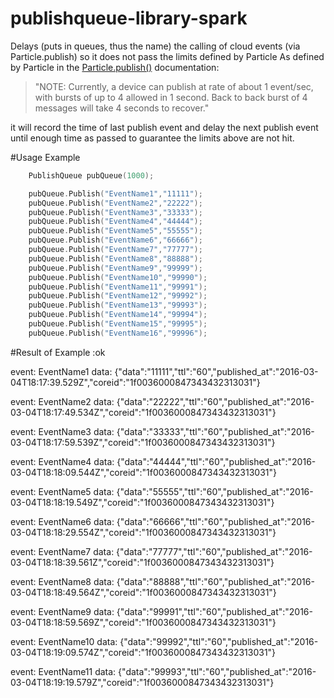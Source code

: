 # publishqueue-library-spark
Delays (puts in queues, thus the name) the calling of cloud events (via Particle.publish) so it does not pass the limits defined by Particle
  As defined by Particle in the [Particle.publish()](https://docs.particle.io/reference/firmware/photon/#particle-publish-) documentation: 

>"NOTE: Currently, a device can publish at rate of about 1 event/sec, with bursts of up to 4 allowed in 1 second. Back to back burst of 4 messages will take 4 seconds to recover."

it will record the time of last publish event and delay the next publish event until enough time as passed to guarantee the limits above are not hit.

#Usage Example

```c++
    PublishQueue pubQueue(1000);

    pubQueue.Publish("EventName1","11111");
    pubQueue.Publish("EventName2","22222");
    pubQueue.Publish("EventName3","33333");
    pubQueue.Publish("EventName4","44444");
    pubQueue.Publish("EventName5","55555");
    pubQueue.Publish("EventName6","66666");
    pubQueue.Publish("EventName7","77777");
    pubQueue.Publish("EventName8","88888");
    pubQueue.Publish("EventName9","99999");
    pubQueue.Publish("EventName10","99990");
    pubQueue.Publish("EventName11","99991");
    pubQueue.Publish("EventName12","99992");
    pubQueue.Publish("EventName13","99993");
    pubQueue.Publish("EventName14","99994");
    pubQueue.Publish("EventName15","99995");
    pubQueue.Publish("EventName16","99996");
```


#Result of Example
:ok

event: EventName1
data: {"data":"11111","ttl":"60","published_at":"2016-03-04T18:17:39.529Z","coreid":"1f0036000847343432313031"}

event: EventName2
data: {"data":"22222","ttl":"60","published_at":"2016-03-04T18:17:49.534Z","coreid":"1f0036000847343432313031"}


event: EventName3
data: {"data":"33333","ttl":"60","published_at":"2016-03-04T18:17:59.539Z","coreid":"1f0036000847343432313031"}

event: EventName4
data: {"data":"44444","ttl":"60","published_at":"2016-03-04T18:18:09.544Z","coreid":"1f0036000847343432313031"}

event: EventName5
data: {"data":"55555","ttl":"60","published_at":"2016-03-04T18:18:19.549Z","coreid":"1f0036000847343432313031"}


event: EventName6
data: {"data":"66666","ttl":"60","published_at":"2016-03-04T18:18:29.554Z","coreid":"1f0036000847343432313031"}

event: EventName7
data: {"data":"77777","ttl":"60","published_at":"2016-03-04T18:18:39.561Z","coreid":"1f0036000847343432313031"}

event: EventName8
data: {"data":"88888","ttl":"60","published_at":"2016-03-04T18:18:49.564Z","coreid":"1f0036000847343432313031"}


event: EventName9
data: {"data":"99991","ttl":"60","published_at":"2016-03-04T18:18:59.569Z","coreid":"1f0036000847343432313031"}

event: EventName10
data: {"data":"99992","ttl":"60","published_at":"2016-03-04T18:19:09.574Z","coreid":"1f0036000847343432313031"}

event: EventName11
data: {"data":"99993","ttl":"60","published_at":"2016-03-04T18:19:19.579Z","coreid":"1f0036000847343432313031"}
